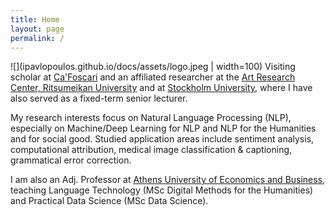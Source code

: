 ```yaml
---
title: Home
layout: page
permalink: /
---
```


![](ipavlopoulos.github.io/docs/assets/logo.jpeg | width=100)
Visiting scholar at [Ca'Foscari](https://www.unive.it/) and an affiliated researcher at the [Art Research Center, Ritsumeikan University](https://www.arc.ritsumei.ac.jp/) and at [Stockholm University](https://dsv.su.se/en/), where I have also served as a fixed-term senior lecturer.

My research interests focus on Natural Language Processing (NLP), especially on Machine/Deep Learning for NLP and NLP for the Humanities and for social good. Studied application areas include sentiment analysis, computational attribution, medical image classification & captioning, grammatical error correction. 

I am also an Adj. Professor at [Athens University of Economics and Business](https://aueb.gr/en), teaching Language Technology (MSc Digital Methods for the Humanities) and Practical Data Science (MSc Data Science).